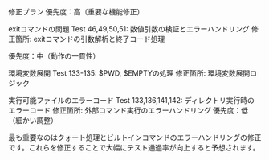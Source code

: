 修正プラン
優先度：高（重要な機能修正）

exitコマンドの問題
Test 46,49,50,51: 数値引数の検証とエラーハンドリング
修正箇所: exitコマンドの引数解析と終了コード処理

優先度：中（動作の一貫性）

環境変数展開
Test 133-135: $PWD, $EMPTYの処理
修正箇所: 環境変数展開ロジック

実行可能ファイルのエラーコード
Test 133,136,141,142: ディレクトリ実行時のエラーコード
修正箇所: 外部コマンド実行のエラーハンドリング
優先度：低（細かい調整）

最も重要なのはクォート処理とビルトインコマンドのエラーハンドリングの修正です。これらを修正することで大幅にテスト通過率が向上すると予想されます。